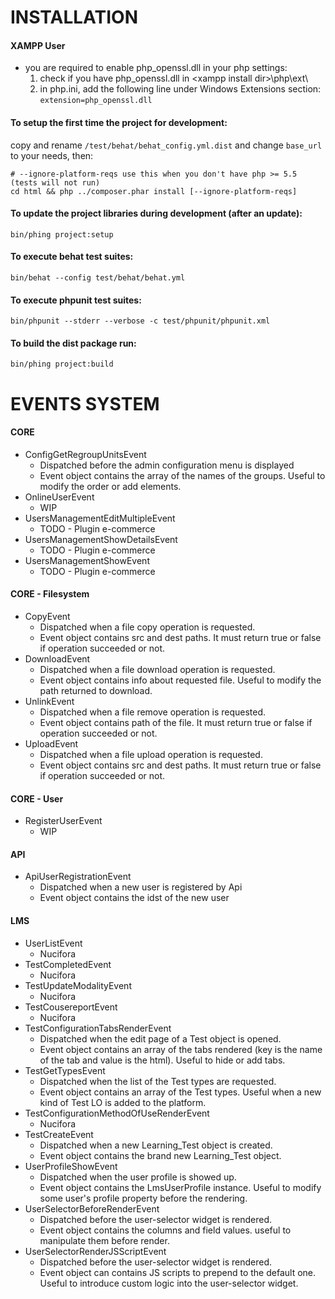 # INSTALLATION

#### XAMPP User
* you are required to enable php_openssl.dll in your php settings:
  1) check if you have php_openssl.dll in \<xampp install dir>\php\ext\
  2) in php.ini, add the following line under Windows Extensions section: `extension=php_openssl.dll`

#### To setup the first time the project for development:

copy and rename `/test/behat/behat_config.yml.dist` and change `base_url` to your needs, then:

    # --ignore-platform-reqs use this when you don't have php >= 5.5 (tests will not run)
    cd html && php ../composer.phar install [--ignore-platform-reqs]

#### To update the project libraries during development (after an update):

    bin/phing project:setup

#### To execute behat test suites:

    bin/behat --config test/behat/behat.yml

#### To execute phpunit test suites:

    bin/phpunit --stderr --verbose -c test/phpunit/phpunit.xml

#### To build the dist package run:

    bin/phing project:build


# EVENTS SYSTEM
#### CORE
* ConfigGetRegroupUnitsEvent
  * Dispatched before the admin configuration menu is displayed
  * Event object contains the array of the names of the groups. Useful to modify the order or add elements.
* OnlineUserEvent
  * WIP
* UsersManagementEditMultipleEvent
  * TODO - Plugin e-commerce
* UsersManagementShowDetailsEvent
  * TODO - Plugin e-commerce
* UsersManagementShowEvent
  * TODO - Plugin e-commerce  

#### CORE - Filesystem
* CopyEvent
  * Dispatched when a file copy operation is requested.
  * Event object contains src and dest paths. It must return true or false if operation succeeded or not.
* DownloadEvent
  * Dispatched when a file download operation is requested.
  * Event object contains info about requested file. Useful to modify the path returned to download.
* UnlinkEvent  
  * Dispatched when a file remove operation is requested.
  * Event object contains path of the file. It must return true or false if operation succeeded or not.
* UploadEvent
  * Dispatched when a file upload operation is requested.
  * Event object contains src and dest paths. It must return true or false if operation succeeded or not.

#### CORE - User
* RegisterUserEvent
  * WIP

#### API
* ApiUserRegistrationEvent
  * Dispatched when a new user is registered by Api
  * Event object contains the idst of the new user

#### LMS  
* UserListEvent
  * Nucifora
* TestCompletedEvent  
  * Nucifora
* TestUpdateModalityEvent
  * Nucifora
* TestCousereportEvent
  * Nucifora
* TestConfigurationTabsRenderEvent
  * Dispatched when the edit page of a Test object is opened.
  * Event object contains an array of the tabs rendered (key is the name of the tab and value is the html). Useful to hide or add tabs.
* TestGetTypesEvent
  * Dispatched when the list of the Test types are requested. 
  * Event object contains an array of the Test types. Useful when a new kind of Test LO is added to the platform.
* TestConfigurationMethodOfUseRenderEvent
  * Nucifora
* TestCreateEvent
  * Dispatched when a new Learning_Test object is created.
  * Event object contains the brand new Learning_Test object.
* UserProfileShowEvent
  * Dispatched when the user profile is showed up.
  * Event object contains the LmsUserProfile instance. Useful to modify some user's profile property before the rendering.
* UserSelectorBeforeRenderEvent
  * Dispatched before the user-selector widget is rendered.
  * Event object contains the columns and field values. useful to manipulate them before render.
* UserSelectorRenderJSScriptEvent
  * Dispatched before the user-selector widget is rendered.
  * Event object can contains JS scripts to prepend to the default one. Useful to introduce custom logic into the user-selector widget.

